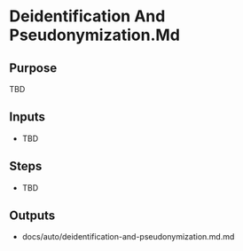 # Deidentification And Pseudonymization.Md

## Purpose

TBD

## Inputs

- TBD

## Steps

- TBD

## Outputs

- docs/auto/deidentification-and-pseudonymization.md.md
